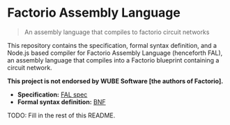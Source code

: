 # Factorio Assembly Language

> An assembly language that compiles to factorio circuit networks

This repository contains the specification, formal syntax definition, and a Node.js based compiler for Factorio Assembly Language (henceforth FAL), an assembly language that compiles into a Factorio blueprint containing a circuit network.

**This project is not endorsed by WUBE Software [the authors of Factorio].**

 - **Specification:** [FAL spec](./FactorioAssemblyLanguage.md)
 - **Formal syntax definition:** [BNF](FactorioAssemblyLanguage.bnf)

TODO: Fill in the rest of this README.